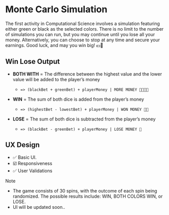 # Monte Carlo Simulation
The first activity in Computational Science involves a simulation featuring either green or black as the selected colors. There is no limit to the number of simulations you can run, but you may continue until you lose all your money. Alternatively, you can choose to stop at any time and secure your earnings. Good luck, and may you win big! 💵🤑

## Win Lose Output
- **BOTH WITH** = The difference between the highest value and the lower value will be added to the player’s money
    -     => (blackBet + greenBet) + playerMoney | MORE MONEY 🤑💵🤑💵
- **WIN** = The sum of both dice is added from the player’s money
    -     => (highestBet - lowestBet) + playerMoney | WON MONEY 🤑💵
- **LOSE** = The sum of both dice is subtracted from the player’s money
    -     => (blackBet - greenBet) + playerMoney | LOSE MONEY 🥲

## UX Design
- ✅ Basic UI.
- ☑️ Responsiveness
- ✅ User Validations

> [!NOTE]
> - The game consists of 30 spins, with the outcome of each spin being randomized. The possible results include: WIN, BOTH COLORS WIN, or LOSE.
> - UI will be updated soon..